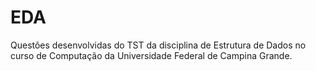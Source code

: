 # EDA
Questões desenvolvidas do TST da disciplina de Estrutura de Dados no curso de Computação da Universidade Federal de Campina Grande.
